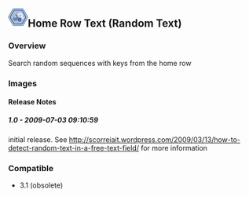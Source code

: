 ## <img src='./logo.jpg' width='40' height='40'>Home Row Text (Random Text)

### Overview
Search random sequences with keys from the home row
### Images




#### Release Notes

##### 1.0 - 2009-07-03 09:10:59
initial release. 
See http://scorreiait.wordpress.com/2009/03/13/how-to-detect-random-text-in-a-free-text-field/ for more information
### Compatible
 -  3.1 (obsolete)